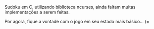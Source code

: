 Sudoku em C, utilizando biblioteca ncurses, ainda faltam muitas implementações a serem feitas.

Por agora, fique a vontade com o jogo em seu estado mais básico... (=
